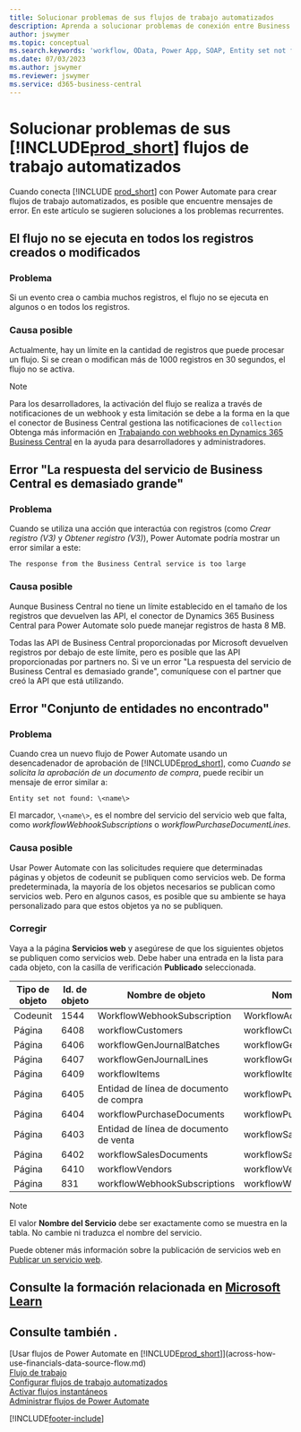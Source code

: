 ```yaml
---
title: Solucionar problemas de sus flujos de trabajo automatizados
description: Aprenda a solucionar problemas de conexión entre Business Central y Power Automate cuando crea un flujo de trabajo automatizado.
author: jswymer
ms.topic: conceptual
ms.search.keywords: 'workflow, OData, Power App, SOAP, Entity set not found, workflowWebhookSubscriptions, Power Automate,'
ms.date: 07/03/2023
ms.author: jswymer
ms.reviewer: jswymer
ms.service: d365-business-central
---
```


# Solucionar problemas de sus [!INCLUDE[prod_short](includes/prod_short.md)] flujos de trabajo automatizados

Cuando conecta [!INCLUDE [prod_short](includes/prod_short.md)] con Power Automate para crear flujos de trabajo automatizados, es posible que encuentre mensajes de error. En este artículo se sugieren soluciones a los problemas recurrentes.

## El flujo no se ejecuta en todos los registros creados o modificados

### Problema

Si un evento crea o cambia muchos registros, el flujo no se ejecuta en algunos o en todos los registros.

### Causa posible

Actualmente, hay un límite en la cantidad de registros que puede procesar un flujo. Si se crean o modifican más de 1000 registros en 30 segundos, el flujo no se activa.

> [!NOTE]
> Para los desarrolladores, la activación del flujo se realiza a través de notificaciones de un webhook y esta limitación se debe a la forma en la que el conector de Business Central gestiona las notificaciones de `collection` Obtenga más información en [Trabajando con webhooks en Dynamics 365 Business Central](/dynamics365/business-central/dev-itpro/api-reference/v2.0/dynamics-subscriptions#notes-for-power-automate-flows) en la ayuda para desarrolladores y administradores.

## Error "La respuesta del servicio de Business Central es demasiado grande"

### Problema

Cuando se utiliza una acción que interactúa con registros (como *Crear registro (V3)* y *Obtener registro (V3)*), Power Automate podría mostrar un error similar a este:

`The response from the Business Central service is too large`

### Causa posible

Aunque Business Central no tiene un límite establecido en el tamaño de los registros que devuelven las API, el conector de Dynamics 365 Business Central para Power Automate solo puede manejar registros de hasta 8 MB.

Todas las API de Business Central proporcionadas por Microsoft devuelven registros por debajo de este límite, pero es posible que las API proporcionadas por partners no. Si ve un error "La respuesta del servicio de Business Central es demasiado grande", comuníquese con el partner que creó la API que está utilizando.

## Error "Conjunto de entidades no encontrado"

### Problema

Cuando crea un nuevo flujo de Power Automate usando un desencadenador de aprobación de [!INCLUDE[prod_short](includes/prod_short.md)], como *Cuando se solicita la aprobación de un documento de compra*, puede recibir un mensaje de error similar a:

`Entity set not found: \<name\>`

El marcador, `\<name\>`, es el nombre del servicio del servicio web que falta, como *workflowWebhookSubscriptions* o *workflowPurchaseDocumentLines*.

### Causa posible

Usar Power Automate con las solicitudes requiere que determinadas páginas y objetos de codeunit se publiquen como servicios web. De forma predeterminada, la mayoría de los objetos necesarios se publican como servicios web. Pero en algunos casos, es posible que su ambiente se haya personalizado para que estos objetos ya no se publiquen.

### Corregir

Vaya a la página **Servicios web** y asegúrese de que los siguientes objetos se publiquen como servicios web. Debe haber una entrada en la lista para cada objeto, con la casilla de verificación **Publicado** seleccionada.  

| Tipo de objeto | Id. de objeto | Nombre de objeto | Nombre del servicio |
|--|--|--|--|
| Codeunit | 1544 | WorkflowWebhookSubscription | WorkflowActionResponse |
| Página | 6408 | workflowCustomers | workflowCustomers |
| Página | 6406 | workflowGenJournalBatches | workflowGenJournalBatches |
| Página | 6407 | workflowGenJournalLines | workflowGenJournalLines |
| Página | 6409 | workflowItems | workflowItems |
| Página | 6405 | Entidad de línea de documento de compra | workflowPurchaseDocumentLines |
| Página | 6404 | workflowPurchaseDocuments | workflowPurchaseDocuments |
| Página | 6403 | Entidad de línea de documento de venta | workflowSalesDocumentLines |
| Página | 6402 | workflowSalesDocuments | workflowSalesDocuments |
| Página | 6410 | workflowVendors | workflowVendors |
| Página | 831 | workflowWebhookSubscriptions | workflowWebhookSubscriptions |

> [!NOTE]
> El valor **Nombre del Servicio** debe ser exactamente como se muestra en la tabla. No cambie ni traduzca el nombre del servicio.

Puede obtener más información sobre la publicación de servicios web en [Publicar un servicio web](across-how-publish-web-service.md).

## Consulte la formación relacionada en [Microsoft Learn](/learn/modules/use-power-automate/)

## Consulte también .

[Usar flujos de Power Automate en [!INCLUDE[prod_short](includes/prod_short.md)]](across-how-use-financials-data-source-flow.md)  
[Flujo de trabajo](across-workflow.md)  
[Configurar flujos de trabajo automatizados](/dynamics365/business-central/dev-itpro/powerplatform/automate-workflows)  
[Activar flujos instantáneos](/dynamics365/business-central/dev-itpro/powerplatform/instant-flows)  
[Administrar flujos de Power Automate](/dynamics365/business-central/dev-itpro/powerplatform/manage-power-automate-flows)  

[!INCLUDE[footer-include](includes/footer-banner.md)]
